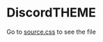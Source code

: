 # DiscordTHEME

Go to [source.css]([https://pages.github.com/](https://jensgameryt.github.io/DiscordTHEME/source.css)) to see the file
